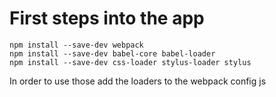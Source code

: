 # First steps into the app
    npm install --save-dev webpack
    npm install --save-dev babel-core babel-loader
    npm install --save-dev css-loader stylus-loader stylus

In order to use those add the loaders to the webpack config js